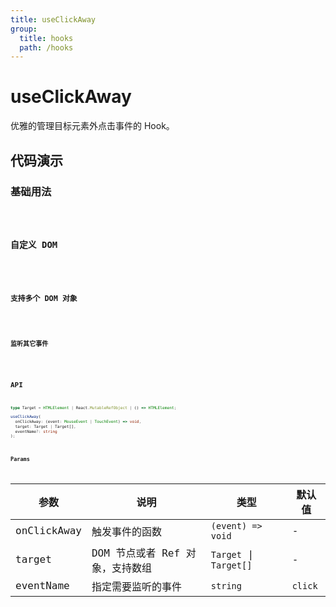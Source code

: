 ```yaml
---
title: useClickAway
group:
  title: hooks
  path: /hooks
---
```




# useClickAway

优雅的管理目标元素外点击事件的 Hook。

## 代码演示

### 基础用法

<code src="./Demo/demo1.tsx" />

### 自定义 DOM

<code src="./Demo/demo2.tsx" />

### 支持多个 DOM 对象

<code src="./Demo/demo3.tsx" />

### 监听其它事件

<code src="./Demo/demo4.tsx" />


## API

```ts
type Target = HTMLElement | React.MutableRefObject | () => HTMLElement;

useClickAway(
  onClickAway: (event: MouseEvent | TouchEvent) => void,
  target: Target | Target[],
  eventName?: string
);
```

### Params

| 参数    | 说明                                         | 类型                   | 默认值 |
|---------|----------------------------------------------|------------------------|--------|
| onClickAway | 触发事件的函数  | `(event) => void` | -      |
| target | DOM 节点或者 Ref 对象，支持数组 | `Target` \| `Target[]` | - |
| eventName | 指定需要监听的事件 | `string` | `click` |